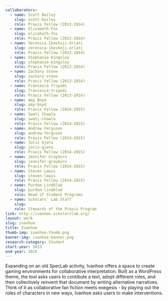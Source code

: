 ```yaml
---
collaborators: 
  - name: Scott Bailey
    slug: scott-bailey
    role: Praxis Fellow (2013-2014)
  - name: Elizabeth Fox
    slug: elizabeth-fox
    role: Praxis Fellow (2013-2014) 
  - name: Veronica Ikeshoji-Orlati
    slug: veronica-ikeshoji-orlati
    role: Praxis Fellow (2013-2014) 
  - name: Stephanie Kingsley
    slug: stephanie-kingsley
    role: Praxis Fellow (2013-2014) 
  - name: Zachary Stone
    slug: zachary-stone
    role: Praxis Fellow (2013-2014) 
  - name: Francesca Tripodi
    slug: francesca-tripodi
    role: Praxis Fellow (2013-2014) 
  - name: Amy Boyd
    slug: amy-boyd
    role: Praxis Fellow (2014-2015)
  - name: Swati Chawla
    slug: swati-chawla
    role: Praxis Fellow (2014-2015)
  - name: Andrew Ferguson
    slug: andrew-ferguson
    role: Praxis Fellow (2014-2015)
  - name: Joris Gjata
    slug: joris-gjata
    role: Praxis Fellow (2014-2015)
  - name: Jennifer Grayburn 
    slug: jennifer-grayburn
    role: Praxis Fellow (2014-2015)
  - name: Steven Lewis
    slug: steven-lewis
    role: Praxis Fellow (2014-2015)
  - name: Purdom Lindblad
    slug: purdom-lindblad
    role: Head of Student Programs
  - name: Scholars' Lab Staff
    slug:
    role: Stewards of the Praxis Program
link: http://ivanhoe.scholarslab.org/
layout: work
slug: ivanhoe
title: Ivanhoe
thumb-img: ivanhoe-thumb.png
banner-img: ivanhoe-banner.png
research-category: Student
start-year: 2013
end-year: 2015
---
```


Expanding on an old SpecLab activity, Ivanhoe offers a space to create gaming environments for collaborative interpretation. Built as a WordPress theme, the tool asks users to contibute a text, adopt different roles, and then collectively reinvent that document by writing alternative narratives. Think of it as collaborative fan fiction meets exegesis - by playing out the roles of characters in new ways, Ivanhoe asks users to make interventions.